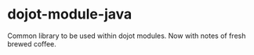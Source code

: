# dojot-module-java
Common library to be used within dojot modules. Now with notes of fresh brewed coffee.
